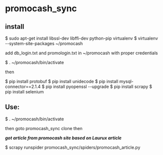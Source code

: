# promocash_sync
install
-------

$ sudo apt-get install libssl-dev libffi-dev python-pip virtualenv
$ virtualenv --system-site-packages ~/promocash

add db_login.txt and promologin.txt in ~/promocash with proper credentials

$ . ~/promocash/bin/activate

then

$ pip install protobuf
$ pip install unidecode
$ pip install mysql-connector==2.1.4
$ pip install pyopenssl --upgrade
$ pip install scrapy
$ pip install selenium


Use:
----
$ . ~/promocash/bin/activate

then goto promocash_sync clone then

*__got article from promocash site based on Laurux article__*  

$ scrapy runspider promocash_sync/spiders/promocash_article.py


